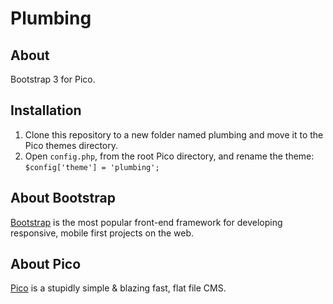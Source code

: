 # Plumbing

## About

Bootstrap 3 for Pico.

## Installation

1. Clone this repository to a new folder named plumbing and move it to the Pico themes directory.
2. Open `config.php`, from the root Pico directory, and rename the theme: `$config['theme'] = 'plumbing';`

## About Bootstrap

[Bootstrap](http://getbootstrap.com/) is the most popular front-end framework for developing responsive, mobile first projects on the web.

## About Pico

[Pico](http://picocms.org/) is a stupidly simple & blazing fast, flat file CMS.
